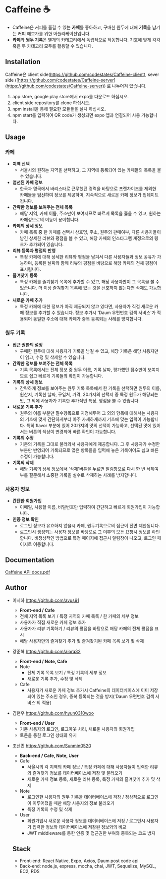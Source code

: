 # Caffeine ☕️
- Caffeine은 커피를 즐길 수 있는 **카페**를 좋아하고, 구매한 원두에 대해 **기록**을 남기는 커피 애호가를 위한 어플리케이션입니다.<br>
- **카페**와 **원두 기록**은 별개의 카테고리에서 독립적으로 작동합니다. 기호에 맞게 각각 혹은 두 카테고리 모두를 활용할 수 있습니다.

## Installation 
Caffeine은 client side([https://github.com/codestates/Caffeine-client)](https://github.com/codestates/Caffeine-client), sever side ([https://github.com/codestates/Caffeine-server](https://github.com/codestates/Caffeine-server)) 로 나누어져 있습니다.

 1. app store, google play store에서 expo를 다운로드 하십시오.
 2. client side repository를 clone 하십시오.
 3. npm install을 통해 필요한 모듈들을 설치 하십시오.
 4. npm start를 입력하여 QR code가 생성되면 expo 앱과 연결되어 사용 가능합니다.

## Usage
### 카페 
 - **지역 선택**  
    - 서울시의 원하는 지역을 선택하고, 그 지역에 등록되어 있는 카페들의 목록을 볼 수 있습니다.
  - **엄선된 카페 정보**
    - 한국과 영국에서 바리스타로 근무했던 경력을 바탕으로 프랜차이즈를 제외한 카페들을 엄선하여 정보를 제공하며, 지속적으로 새로운 카페 정보가 업데이트됩니다. 
  - **간략한 정보를 보여주는 전체 목록**
    - 해당 지역, 카페 이름, 주소만이 보여지므로 빠르게 목록을 훓을 수 있고, 원하는 카페정보로의 이동이 용이합니다.
  - **카페의 상세 정보**  
    - 카페 목록 중 한 카페를 선택시 상호명, 주소, 원두의 판매여부, 다른 사용자들이 남긴 상세한 리뷰와 평점을 볼 수 있고, 해당 카페의 인스타그램 계정으로의 링크가 추가되어 있습니다.
  - **리뷰 등록과 평점의 반영**  
    - 특정 카페에 대해 상세한 리뷰와 평점을 남겨서 다른 사용자들과 정보 공유가 가능하며, 등록된 날짜와 함께 리뷰의 평점을 바탕으로 해당 카페의 전체 평점이 표시됩니다.
  - **즐겨찾기 등록**   
    - 특정 카페를 즐겨찾기 목록에 추가할 수 있고, 해당 사용자만이 그 목록을 볼 수 있습니다. 더 이상 즐겨찾기 목록에 있는 것을 선호하지 않는다면 삭제도 가능합니다.
  - **새로운 카페 추가**   
    - 특정 카페에 대한 정보가 아직 제공되지 않고 있다면, 사용자가 직접 새로운 카페 정보를 추가할 수 있습니다.
    정보 추가시 'Daum 우편번호 검색 서비스'가 적용되어 동일한 주소에 대해 카페가 중복 등록되는 사례를 방지합니다.
    
### 원두 기록 
  - **접근 권한의 설정**
    - 구매한 원두에 대해 사용자가 기록을 남길 수 있고, 해당 기록은 해당 사용자만이 읽고, 수정 및 삭제할 수 있습니다.
  - **간략한 정보를 보여주는 전체 목록**
    - 기록 목록에서는 전체 정보 중 원두 이름, 기록 날짜, 평가했던 점수만이 보여지므로 쉽고 빠르게 기록들의 확인이 가능합니다.
  - **기록의 상세 정보**
    - 간략하게 정보를 보여주는 원두 기록 목록에서 한 기록을 선택하면 원두의 이름, 원산지, 기록한 날짜, 구입처, 가격, 20가지의 선택지 중 특정 원두가 해당되는 맛, 그 외에 사용자가 기록한 추가적인 특징, 평점을 볼 수 있습니다.
  - **새로운 기록 추가**
    - 원두의 이름 부분만 필수항목으로 지정해두어 그 외의 항목에 대해서는 사용자의 기호에 맞게 간단하게부터 아주 자세하게까지 기호에 맞는 입력이 가능합니다.
    특히 flavor 부분에 있어 20가지의 맛의 선택이 가능하고, 선택된 맛에 있어서는 버튼의 색상이 변경되어 빠른 확인이 가능합니다.
  - **기록의 수정**
    - 기존의 기록을 그대로 불러와서 사용자에게 제공합니다. 그 후 사용자가 수정한 부분만 반영되어 기록되므로 많은 항목들을 입력해 놓은 기록이어도 쉽고 빠른 수정이 가능합니다.
  - **기록의 삭제**
    - 해당 기록의 상세 정보에서 '삭제'버튼을 누르면 알림창으로 다시 한 번 삭제여부를 질문해서 소중한 기록을 실수로 삭제하는 사례를 방지합니다.

### 사용자 정보
  - **간단한 회원가입**
    - 이메일, 사용할 이름, 비밀번호만 입력하여 간단하고 빠르게 회원가입이 가능합니다.
  - **인증 정보 확인**
    - 로그인 정보가 유효하지 않을시 카페, 원두기록으로의 접근이 전면 제한됩니다.
    - 로그인시 생성되는 사용자 정보를 바탕으로 그 이후의 모든 요청시 정보를 확인합니다. 비정상적인 방법으로 특정 페이지에 접근시 알림창이 나오고, 로그인 페이지로 이동합니다.

 ## Documentation
 [Caffeine API docs.pdf](https://github.com/codestates/Caffeine-client/files/5046771/Caffeine.API.docs.pdf)
 
 ## Author
 - 이지하 https://github.com/ayus91
   - **Front-end / Cafe**
   - 전체 지역 목록 보기 / 특정 지역의 카페 목록 / 한 카페의 세부 정보 
   - 사용자가 직접 새로운 카페 정보 추가
   - 사용자가 리뷰 기록하기 / 리뷰의 평점을 바탕으로 해당 카페의 전체 평점을 표시
   - 해당 사용자만의 즐겨찾기 추가 및 즐겨찾기된 카페 목록 보기 및 삭제
 
 - 강준혁 https://github.com/aiora32
   - **Front-end / Note, Cafe**
   - Note
     - 전체 기록 목록 보기 / 특정 기록의 세부 정보
     - 새로운 기록 추가, 수정 및 삭제
   - Cafe
     - 사용자가 새로운 카페 정보 추가시 Caffeine의 데이터베이스에 이미 저장되어 있는 주소인 경우, 중복 등록되는 것을 방지('Daum 우편번호 검색 서비스'의 적용)
    
 - 김현우 https://github.com/hyun0310woo
   - **Front-end / User**
   - 기존 사용자의 로그인, 로그아웃 처리, 새로운 사용자의 회원가입
   - 토큰을 통한 로그인 상태의 유지
   
 - 조선민 https://github.com/Sunmin0520
   - **Back-end / Cafe, Note, User**
   - Cafe
     - 서울시의 각 지역의 카페 정보 / 특정 카페에 대해 사용자들이 입력한 리뷰와 즐겨찾기 정보를 데이터베이스에 저장 및 불러오기
     - 새로운 카페 정보 등록, 새로운 리뷰 등록, 특정 카페의 즐겨찾기 추가 및 삭제
   - Note
     - 로그인한 사용자의 원두 기록을 데이터베이스에 저장 / 정상적으로 로그인이 이루어졌을 때만 해당 사용자의 정보 불러오기
     - 특정 기록의 수정 및 삭제
   - User
     - 회원가입시 새로운 사용자 정보를 데이터베이스에 저장 / 로그인시 사용자가 입력한 정보와 데이터베이스에 저장된 정보와의 비교
     - JWT middleware를 통한 인증 및 접근권한 부여와 중복되는 코드 방지
   
   ## Stack
   - Front-end: React Native, Expo, Axios, Daum post code api
   - Back-end: node.js, express, mocha, chai, JWT, Sequelize, MySQL, EC2, RDS
